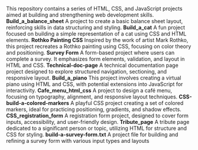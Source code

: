 This repository contains a series of HTML, CSS, and JavaScript projects aimed at building and strengthening web development skills.
    **Build_a_balance_sheet**
    A project to create a basic balance sheet layout, reinforcing skills in data structuring and styling.
    **Build_a_cat**
    A fun project focused on building a simple representation of a cat using CSS and HTML elements.
    **Rothko Painting CSS**
    Inspired by the work of artist Mark Rothko, this project recreates a Rothko painting using CSS, focusing on color theory and positioning.
    **Survey Form**
    A form-based project where users can complete a survey. It emphasizes form elements, validation, and layout in HTML and CSS.
    **Technical-doc-page**
    A technical documentation page project designed to explore structured navigation, sectioning, and responsive layout.
    **Build_a_piano**
    This project involves creating a virtual piano using HTML and CSS, with potential extensions into JavaScript for interactivity.
    **Cafe_menu_html_css**
    A project to design a café menu, focusing on typography, alignment, and responsive layout techniques.
    **CSS-build-a-colored-markers**
    A playful CSS project creating a set of colored markers, ideal for practicing positioning, gradients, and shadow effects.
    **CSS_registration_form**
    A registration form project, designed to cover form inputs, accessibility, and user-friendly design.
    **Tribute_page**
    A tribute page dedicated to a significant person or topic, utilizing HTML for structure and CSS for styling.
    **build-a-survey-form.txt**
    A project file for building and refining a survey form with various input types and layouts
